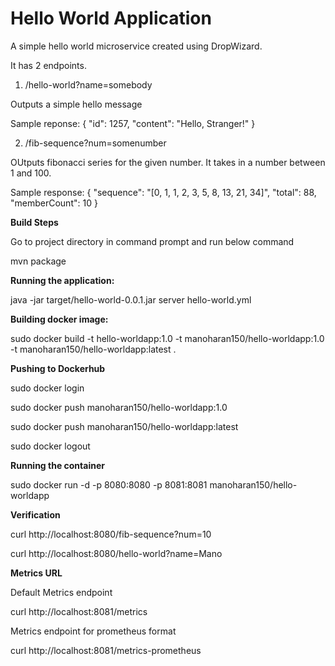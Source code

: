 # Hello World Application

A simple hello world microservice created using DropWizard.

It has 2 endpoints.

1) /hello-world?name=somebody

Outputs a simple hello message

Sample reponse:
{
    "id": 1257,
    "content": "Hello, Stranger!"
}

2) /fib-sequence?num=somenumber

OUtputs fibonacci series for the given number. It takes in a number between 1 and 100.

Sample response:
{
    "sequence": "[0, 1, 1, 2, 3, 5, 8, 13, 21, 34]",
    "total": 88,
    "memberCount": 10
}

**Build Steps**

Go to project directory in command prompt and run below command

mvn package

**Running the application:**

java -jar target/hello-world-0.0.1.jar server hello-world.yml

**Building docker image:**

sudo docker build -t hello-worldapp:1.0 -t manoharan150/hello-worldapp:1.0 -t manoharan150/hello-worldapp:latest .

**Pushing to Dockerhub**

sudo docker login

sudo docker push manoharan150/hello-worldapp:1.0

sudo docker push manoharan150/hello-worldapp:latest

sudo docker logout


**Running the container**

sudo docker run -d -p 8080:8080 -p 8081:8081 manoharan150/hello-worldapp


**Verification**

curl http://localhost:8080/fib-sequence?num=10

curl http://localhost:8080/hello-world?name=Mano

**Metrics URL**

Default Metrics endpoint 

curl http://localhost:8081/metrics

Metrics endpoint for prometheus format

curl http://localhost:8081/metrics-prometheus
